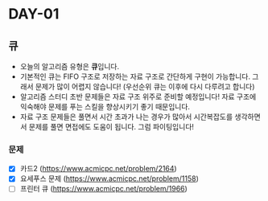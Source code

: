 # DAY-01

## 큐

- 오늘의 알고리즘 유형은 **큐**입니다.
- 기본적인 큐는 FIFO 구조로 저장하는 자료 구조로 간단하게 구현이 가능합니다. 그래서 문제가 많이 어렵지 않습니다! (우선순위 큐는 이후에 다시 다루려고 합니다)
- 알고리즘 스터디 초반 문제들은 자료 구조 위주로 준비할 예정입니다! 자료 구조에 익숙해야 문제를 푸는 스킬을 향상시키기 좋기 때문입니다.
- 자료 구조 문제들은 풀면서 시간 초과가 나는 경우가 많아서 시간복잡도를 생각하면서 문제를 풀면 면접에도 도움이 됩니다. 그럼 파이팅입니다!

### 문제

- [x] 카드2 (https://www.acmicpc.net/problem/2164)  
- [x] 요세푸스 문제 (https://www.acmicpc.net/problem/1158)  
- [ ] 프린터 큐 (https://www.acmicpc.net/problem/1966)  
